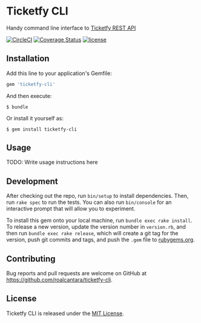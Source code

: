 # Ticketfy CLI

Handy command line interface to [Ticketfy REST API](https://github.com/roalcantara/ticketfy-api)

[![CircleCI](https://circleci.com/gh/roalcantara/ticketfy-cli.svg?style=shield)](https://circleci.com/gh/roalcantara/ticketfy-cli)
[![Coverage Status](https://coveralls.io/repos/github/roalcantara/ticketfy-cli/badge.svg?branch=master)](https://coveralls.io/github/roalcantara/ticketfy-cli?branch=master)
[![license](https://img.shields.io/github/license/mashape/apistatus.svg)]()

## Installation

Add this line to your application's Gemfile:

```ruby
gem 'ticketfy-cli'
```

And then execute:

    $ bundle

Or install it yourself as:

    $ gem install ticketfy-cli

## Usage

TODO: Write usage instructions here

## Development

After checking out the repo, run `bin/setup` to install dependencies. Then, run `rake spec` to run the tests. You can also run `bin/console` for an interactive prompt that will allow you to experiment.

To install this gem onto your local machine, run `bundle exec rake install`. To release a new version, update the version number in `version.rb`, and then run `bundle exec rake release`, which will create a git tag for the version, push git commits and tags, and push the `.gem` file to [rubygems.org](https://rubygems.org).

## Contributing

Bug reports and pull requests are welcome on GitHub at https://github.com/roalcantara/ticketfy-cli.

## License

Ticketfy CLI is released under the [MIT License](http://opensource.org/licenses/MIT).
